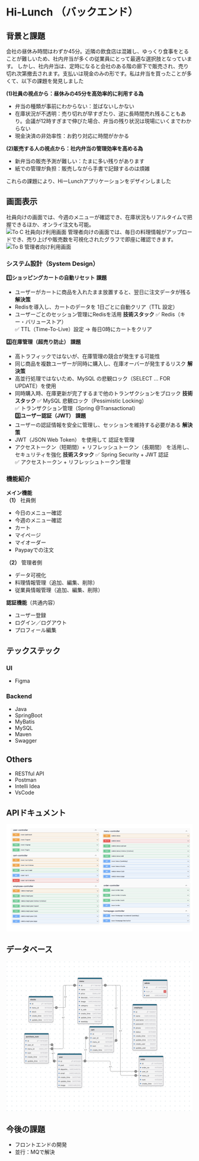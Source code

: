 # Hi-Lunch （バックエンド）
## 背景と課題
会社の昼休み時間はわずか45分。近隣の飲食店は混雑し、ゆっくり食事をとることが難しいため、社内弁当が多くの従業員にとって最適な選択肢となっています。
しかし、社内弁当は、定時になると会社のある階の廊下で販売され、売り切れ次第撤去されます。支払いは現金のみの形です。私は弁当を買ったことが多くて、以下の課題を発見しました  

**(1)社員の視点から：昼休みの45分を高効率的に利用する為**
- 弁当の種類が事前にわからない：並ばないしかない  
- 在庫状況が不透明：売り切れが早すぎたり、逆に長時間売れ残ることもあり。会議が12時すぎまで伸びた場合、弁当の残り状況は現場にいくまでわからない  
- 現金決済の非効率性：お釣り対応に時間がかかる  

**(2)販売する人の視点から：社内弁当の管理効率を高める為**
- 新弁当の販売予測が難しい：たまに多い残りがあります  
- 紙での管理が負担：販売しながら手書で記録するのは煩雑  

これらの課題により、HiーLunchアプリケーションをデザインしました  
## 画面表示
社員向けの画面では、今週のメニューが確認でき、在庫状況もリアルタイムで把握できるほか、オンライ注文も可能。  
![To C  社員向け利用画面](./image/hi-lunch-ui-design-to-C.jpg)
管理者向けの画面では、毎日の料理情報がアップロードでき、売り上げや販売数を可視化されたグラフで即座に確認できます。
![To B    管理者向け利用画面](./image/hi-lunch-ui-design-to-B.jpg)
### システム設計（System Design）
**1️⃣ショッピングカートの自動リセット**
**課題**
- ユーザーがカートに商品を入れたまま放置すると、翌日に注文データが残る
**解決策**
- Redisを導入し、カートのデータを 1日ごとに自動クリア（TTL 設定）
-	ユーザーごとのセッション管理にRedisを活用
**技術スタック**
✅ Redis（キー・バリューストア）  
✅ TTL（Time-To-Live）設定 → 毎日0時にカートをクリア

**2️⃣在庫管理（超売り防止）**
**課題**
-	高トラフィックではないが、在庫管理の競合が発生する可能性
-	同じ商品を複数ユーザーが同時に購入し、在庫オーバーが発生するリスク
**解決策**
-	高並行処理ではないため、MySQL の悲観ロック（SELECT … FOR UPDATE）を使用
-	同時購入時、在庫更新が完了するまで他のトランザクションをブロック
**技術スタック**
✅ MySQL 悲観ロック（Pessimistic Locking）  
✅ トランザクション管理（Spring @Transactional）  
**3️⃣ユーザー認証（JWT）**
**課題**
-	ユーザーの認証情報を安全に管理し、セッションを維持する必要がある
**解決策**
-	JWT（JSON Web Token） を使用して 認証を管理
-	アクセストークン（短期間）+ リフレッシュトークン（長期間） を活用し、セキュリティを強化
**技術スタック**
✅ Spring Security + JWT 認証  
✅ アクセストークン + リフレッシュトークン管理
### 機能紹介
**メイン機能**  
**（1）** 社員側  
- 今日のメニュー確認  
- 今週のメニュー確認
- カート
- マイページ
- マイオーダー
- Paypayでの注文

**（2）** 管理者側  
- データ可視化
- 料理情報管理（追加、編集、削除）
- 従業員情報管理（追加、編集、削除）

**認証機能**（共通内容）  
- ユーザー登録
- ログイン／ログアウト
- プロフィール編集

## テックステック
### UI  
- Figma

### Backend
- Java
- SpringBoot
- MyBatis
- MySQL
- Maven
- Swagger

## Others  
- RESTful API
- Postman
- Intelli Idea
- VsCode  
## APIドキュメント
![swagger](./image/swaggerAPI.jpg)
## データベース
![図](./image/rldb.jpeg)

## 今後の課題
- フロントエンドの開発
- 並行：MQで解決

